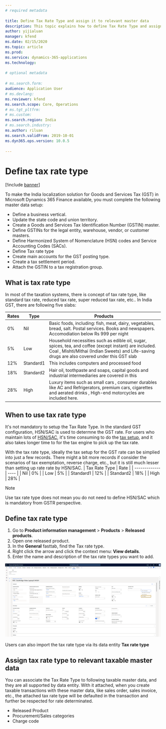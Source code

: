 ```yaml
---
# required metadata

title: Define Tax Rate Type and assign it to relevant master data  
description: This topic explains how to define Tax Rate Type and assign it to the relevant master data. This task is part of the master data setup that is required to make the India localization solution for Goods and Services Tax (GST) available.
author: yijialuan 
manager: kfend
ms.date: 02/15/2020
ms.topic: article
ms.prod: 
ms.service: dynamics-365-applications
ms.technology: 

# optional metadata

# ms.search.form: 
audience: Application User
# ms.devlang: 
ms.reviewer: kfend
ms.search.scope: Core, Operations
# ms.tgt_pltfrm: 
# ms.custom: 
ms.search.region: India
# ms.search.industry: 
ms.author: riluan
ms.search.validFrom: 2019-10-01
ms.dyn365.ops.version: 10.0.5

---
```


# Define tax rate type

[!include [banner](../includes/banner.md)]

To make the India localization solution for Goods and Services Tax (GST) in Microsoft Dynamics 365 Finance available, you must complete the following master data setup:

- Define a business vertical.
- Update the state code and union territory.
- Create a Goods and Services Tax Identification Number (GSTIN) master.
- Define GSTINs for the legal entity, warehouse, vendor, or customer masters.
- Define Harmonized System of Nomenclature (HSN) codes and Service Accounting Codes (SACs).
- Define Tax rate type
- Create main accounts for the GST posting type.
- Create a tax settlement period.
- Attach the GSTIN to a tax registration group.

## What is tax rate type

In most of the taxation systems, there is concept of tax rate type, like standard tax rate, reduced tax rate, super reduced tax rate, etc.. In India GST, there are following five slabs:

| Rates | Type      | Products                                                                                                                                                                                                      |
| ----- | --------- | ------------------------------------------------------------------------------------------------------------------------------------------------------------------------------------------------------------- |
| 0%    | Nil       | Basic foods, including: fish, meat, dairy, vegetables, bread,   salt. Postal services. Books and newspapers. Accomodiation below Rs 999 per   night                                                           |
| 5%    | Low       | Household necessities such as edible   oil, sugar, spices, tea, and coffee (except instant) are included.   Coal , Mishti/Mithai (Indian Sweets) and Life-saving drugs are also covered   under this GST slab |
| 12%   | Standard1 | This includes computers and processed food                                                                                                                                                                    |
| 18%   | Standard2 | Hair oil, toothpaste and soaps, capital goods and industrial   intermediaries are covered in this                                                                                                             |
| 28%   | High      | Luxury items such as small cars , consumer durables like AC and   Refrigerators, premium cars, cigarettes and aerated drinks , High-end   motorcycles  are included here.                                     |

## When to use tax rate type

It's not mandatory to setup the Tax Rate Type. In the standard GST configuration, HSN/SAC is used to determne the GST rate. For users who maintain lots of [HSN/SAC](apac-ind-GST-hsn-service-accounting-codes.md), it's time consuming to do the [tax setup](apac-ind-GST-set-up-rate-percentage-tables.md), and it also takes longer time to for the tax engine to pick up the tax rate.

With the tax rate type, ideally the tax setup for the GST rate can be simplied into just a few records. There might a bit more records if consider the scenarios of tax exemptation, reverse charge, etc., but it is still much lesser than setting up rate rate by HSN/SAC.
| Tax Rate Type | Rate |
| ------------- | ---- |
| Nil           | 0%   |
| Low           | 5%   |
| Standard1     | 12%  |
| Standard2     | 18%  |
| High          | 28%  |

> [!NOTE]
> Use tax rate type does not mean you do not need to define HSN/SAC which is mandatory from GSTR perspective. 

## Define tax rate type

1. Go to **Product information management** \> **Products** \> **Released products**.
2. Open one released product.
3. In the **General** fasttab, find the Tax rate type.
4. Right click the arrow and click the context menu: **View details**.
5. Enter the name and description of the tax rate types you want to add.

![Define tax rate type](media/IND-define-tax-rate-type.png)

Users can also import the tax rate type via its data entity **Tax rate type**

## Assign tax rate type to relevant taxable master data

You can associate the Tax Rate Type to following taxable master data, and they are all supported by data entity. With it attached, when you create taxable transactions with these master data, like sales order, sales invoice, etc., the attached tax rate type will be defaulted in the transaction and further be respected for rate determinated.

- Released Product
- Procurement/Sales categories
- Charge code